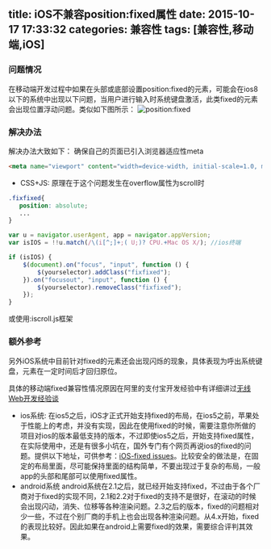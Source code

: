 title: iOS不兼容position:fixed属性
date: 2015-10-17 17:33:32
categories: 兼容性
tags: [兼容性,移动端,iOS]
---

### 问题情况
在移动端开发过程中如果在头部或底部设置position:fixed的元素，可能会在ios8以下的系统中出现以下问题，当用户进行输入时系统键盘激活，此类fixed的元素会出现位置浮动问题。类似如下图所示：
![position:fixed](http://qcyoung.qiniudn.com/qcyoung/iOS不兼容position-fixed属性/ios_position_fixed.jpeg)
### 解决办法
解决办法大致如下：
确保自己的页面已引入浏览器适应性meta

```html
<meta name="viewport" content="width=device-width, initial-scale=1.0, maximum-scale=1.0, minimum-scale=1.0, user-scalable=0">
```

- CSS+JS:
原理在于这个问题发生在overflow属性为scroll时

``` css
.fixfixed{
   position: absolute;
   ...
}
```

``` javascript
var u = navigator.userAgent, app = navigator.appVersion;
var isIOS = !!u.match(/\(i[^;]+;( U;)? CPU.+Mac OS X/); //ios终端

if (isIOS) {
    $(document).on("focus", "input", function () {
        $(yourselector).addClass("fixfixed");
    }).on("focusout", "input", function () {
        $(yourselector).removeClass("fixfixed");
    });
}
```

或使用:iscroll.js框架

### 额外参考
另外iOS系统中目前针对fixed的元素还会出现闪烁的现象，具体表现为呼出系统键盘，元素在一定时间后才回归原位。

具体的移动端fixed兼容性情况原因在阿里的支付宝开发经验中有详细讲过[无线Web开发经验谈](http://am-team.github.io/amg/dev-exp-doc.html)

- ios系统: 在ios5之后，iOS才正式开始支持fixed的布局，在ios5之前，苹果处于性能上的考虑，并没有实现，因此在使用fixed的时候，需要注意你所做的项目对ios的版本最低支持的版本，不过即使ios5之后，开始支持fixed属性，在实际使用中，还是有很多小坑在，国外专门有个网页再说ios的fixed的问题。提供以下地址，可供参考：[iOS-fixed issues](http://remysharp.com/2012/05/24/issues-with-position-fixed-scrolling-on-ios/)。比较安全的做法是，在固定的布局里面，尽可能保持里面的结构简单，不要出现过于复杂的布局，一般app的头部和尾部可以使用fixed属性。
- android系统 android系统在2.1之后，就已经开始支持fixed，不过由于各个厂商对于fixed的实现不同，2.1和2.2对于fixed的支持不是很好，在滚动的时候会出现闪动，消失、位移等各种渲染问题。2.3之后的版本，fixed的问题相对少一些，不过在个别厂商的手机上也会出现各种渲染问题。从4.x开始，fixed的表现比较好。因此如果在android上需要fixed的效果，需要综合评判其效果。